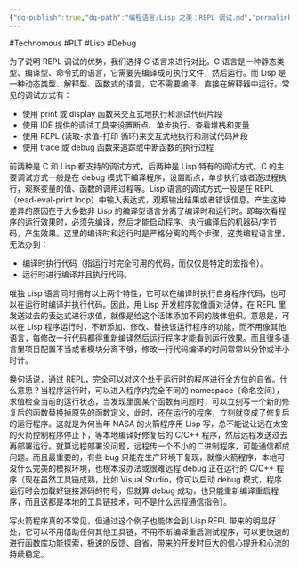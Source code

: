 ```yaml
---
{"dg-publish":true,"dg-path":"编程语言/Lisp 之美：REPL 调试.md","permalink":"/编程语言/Lisp 之美：REPL 调试/","created":"2023-03-14T16:59:32.000+08:00","updated":"2025-03-14T13:39:55.835+08:00"}
---
```


#Technomous #PLT #Lisp #Debug

为了说明 REPL 调试的优势，我们选择 C 语言来进行对比。C 语言是一种静态类型、编译型、命令式的语言，它需要先编译成可执行文件，然后运行。而 Lisp 是一种动态类型、解释型、函数式的语言，它不需要编译，直接在解释器中运行。常见的调试方式有：

* 使用 print 或 display 函数来交互式地执行和测试代码片段
* 使用 IDE 提供的调试工具来设置断点、单步执行、查看堆栈和变量
* 使用 REPL (读取-求值-打印 循环)来交互式地执行和测试代码片段
* 使用 trace 或 debug 函数来追踪或中断函数的执行过程

前两种是 C 和 Lisp 都支持的调试方式，后两种是 Lisp 特有的调试方式。C 的主要调试方式一般是在 debug 模式下编译程序，设置断点，单步执行或者逐过程执行，观察变量的值、函数的调用过程等。Lisp 语言的调试方式一般是在 REPL（read-eval-print loop）中输入表达式，观察输出结果或者错误信息。产生这种差异的原因在于大多数非 Lisp 的编译型语言分离了编译时和运行时。即每次看程序的运行效果时，必须先编译，然后才能启动程序、执行编译后的机器码/字节码，产生效果。这里的编译时和运行时是严格分离的两个步骤，这类编程语言里，无法办到：

- 编译时执行代码（指运行时完全可用的代码，而仅仅是特定的宏指令）。
- 运行时进行编译并且执行代码。

唯独 Lisp 语言同时拥有以上两个特性，它可以在编译时执行自身程序代码，也可以在运行时编译并执行代码。因此，用 Lisp 开发程序就像面对活体，在 REPL 里发送过去的表达式进行求值，就像是给这个活体添加不同的肢体组织。意思是，可以在 Lisp 程序运行时，不断添加、修改、替换该运行程序的功能，而不用像其他语言，每修改一行代码都得重新编译然后运行程序才能看到运行效果。而且很多语言里项目配置不当或者模块分离不够，修改一行代码编译的时间常常以分钟或半小时计。

换句话说，通过 REPL，完全可以对这个处于运行时的程序进行全方位的自省。什么意思？当程序运行时，可以进入程序内完全不同的 namespace（命名空间），求值检查当前的运行状态，当发现里面某个函数有问题时，可以立刻写一个新的修复后的函数替换掉原先的函数定义，此时，还在运行的程序，立刻就变成了修复后的运行程序。这就是为何当年 NASA 的火箭程序用 Lisp 写，总不能说让远在太空的火箭控制程序停止下，等本地编译好修复后的 C/C++ 程序，然后远程发送过去再部署运行。就算远程部署没问题，远程传一个不小的二进制程序，可能通信都成问题。而且最重要的，有些 bug 只能在生产环境下复现，就像火箭程序，本地可没什么完美的模拟环境，也根本没办法或很难远程 debug 正在运行的 C/C++ 程序（现在虽然工具链成熟，比如 Visual Studio，你可以启动 debug 模式，程序运行时会加载好链接源码的符号，但就算 debug 成功，也只能重新编译重启程序，而且这都是本地的工具链技术，可不是什么远程通信指令）。

写火箭程序真的不常见，但通过这个例子也能体会到 Lisp REPL 带来的明显好处，它可以不用借助任何其他工具链，不用不断编译重启测试程序，可以更快速的进行函数库功能探索，极速的反馈、自省，带来的开发时巨大的信心提升和心流的持续稳定。



